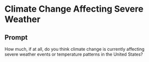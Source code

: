 # Climate Change Affecting Severe Weather

## Prompt
How much, if at all, do you think climate change is currently
affecting severe weather events or temperature patterns in the
United States?
